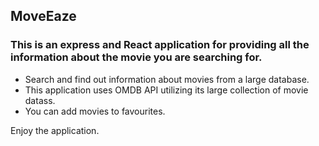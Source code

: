 ## MoveEaze
### This is an express and React application for providing all the information about the movie you are searching for.
- Search and find out information about movies from a large database.
- This application uses OMDB API utilizing its large collection of movie datass.
- You can add movies to favourites.

Enjoy the application.